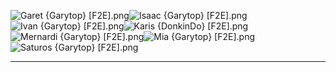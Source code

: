 ![Garet {Garytop} [F2E].png](https://raw.githubusercontent.com/Klokinator/FE-Repo/main/Portrait%20Repository/Non-FE%20Properties/Golden%20Sun/Garet%20%7BGarytop%7D%20%5BF2E%5D.png "Garet {Garytop} [F2E].png")![Isaac {Garytop} [F2E].png](https://raw.githubusercontent.com/Klokinator/FE-Repo/main/Portrait%20Repository/Non-FE%20Properties/Golden%20Sun/Isaac%20%7BGarytop%7D%20%5BF2E%5D.png "Isaac {Garytop} [F2E].png")![Ivan {Garytop} [F2E].png](https://raw.githubusercontent.com/Klokinator/FE-Repo/main/Portrait%20Repository/Non-FE%20Properties/Golden%20Sun/Ivan%20%7BGarytop%7D%20%5BF2E%5D.png "Ivan {Garytop} [F2E].png")![Karis {DonkinDo} [F2E].png](https://raw.githubusercontent.com/Klokinator/FE-Repo/main/Portrait%20Repository/Non-FE%20Properties/Golden%20Sun/Karis%20%7BDonkinDo%7D%20%5BF2E%5D.png "Karis {DonkinDo} [F2E].png")![Mernardi {Garytop} [F2E].png](https://raw.githubusercontent.com/Klokinator/FE-Repo/main/Portrait%20Repository/Non-FE%20Properties/Golden%20Sun/Mernardi%20%7BGarytop%7D%20%5BF2E%5D.png "Mernardi {Garytop} [F2E].png")![Mia {Garytop} [F2E].png](https://raw.githubusercontent.com/Klokinator/FE-Repo/main/Portrait%20Repository/Non-FE%20Properties/Golden%20Sun/Mia%20%7BGarytop%7D%20%5BF2E%5D.png "Mia {Garytop} [F2E].png")![Saturos {Garytop} [F2E].png](https://raw.githubusercontent.com/Klokinator/FE-Repo/main/Portrait%20Repository/Non-FE%20Properties/Golden%20Sun/Saturos%20%7BGarytop%7D%20%5BF2E%5D.png "Saturos {Garytop} [F2E].png")



----


